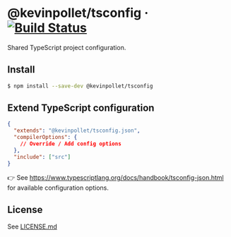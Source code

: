 # @kevinpollet/tsconfig &middot; [![Build Status](https://travis-ci.com/kevinpollet/tsconfig.svg?branch=master)](https://travis-ci.com/kevinpollet/tsconfig)

Shared TypeScript project configuration.

## Install

```bash
$ npm install --save-dev @kevinpollet/tsconfig
```

## Extend TypeScript configuration

```json
{
  "extends": "@kevinpollet/tsconfig.json",
  "compilerOptions": {
    // Override / Add config options
  },
  "include": ["src"]
}
```

👉 See https://www.typescriptlang.org/docs/handbook/tsconfig-json.html for available configuration options.

## License

See [LICENSE.md](./LICENSE.md)
